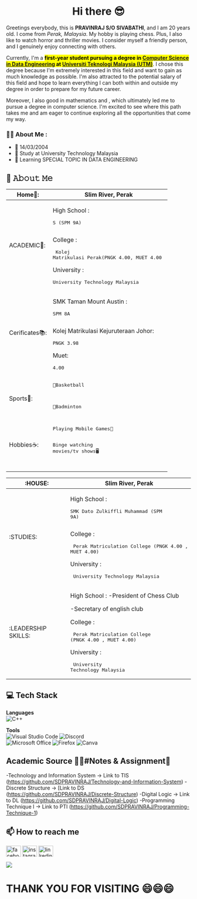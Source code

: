 <h1 align="center">Hi there 😎</h1>

Greetings everybody, this is <b>PRAVINRAJ S/O SIVABATHI</b>, <b></em></b> and I am 20 years old. I come from <em>Perak, Malaysia</em>. My hobby is playing chess. Plus, I also like to watch horror and thriller movies. I consider myself a friendly person, and I genuinely enjoy connecting with others.

Currently, I'm a <b><mark>first-year student pursuing a degree in **[Computer Science in Data Engineering](https://comp.utm.my/secp/)** at **[Universiti Teknologi Malaysia (UTM)](https://www.utm.my/)**</mark></b>. I chose this degree because I'm extremely interested in this field and want to gain as much knowledge as possible. I'm also attracted to the potential salary of this field and hope to learn everything I can both within and outside my degree in order to prepare for my future career.


Moreover, I also good in mathematics and , which ultimately led me to pursue a degree in computer science. I'm excited to see where this path takes me and am eager to continue exploring all the opportunities that come my way.


### :man_technologist: About Me :

- 📆 14/03/2004
- 🏫 Study at University Technology Malaysia
- 📝 Learning SPECIAL TOPIC IN DATA ENGINEERING

## :book: 𝙰𝚋𝚘𝚞𝚝 𝙼𝚎
|Home🏡:| Slim River, Perak |
|--------|--------|
| ACADEMIC📖: |<p>High School :<pre>S (SPM 9A)</p></pre><p>College :<pre> Kolej Matrikulasi Perak(PNGK 4.00, MUET 4.00 </pre></p> <p>University :<pre> University Technology Malaysia </pre>|
| Cerificates📚: |<p>SMK Taman Mount Austin :<pre>SPM 8A</p></pre><p>Kolej Matrikulasi Kejuruteraan Johor:<pre>PNGK 3.98</pre></p><p>Muet:<pre>4.00</pre>|
| Sports🏅:|<pre>🏀Basketball </p> </pre><p><pre>🏸Badminton </p>|
| Hobbies☕: |<pre>Playing Mobile Games📱</p></pre><p><pre>Binge watching movies/tv shows🖥️<pre>|

|:HOUSE:| Slim River, Perak |
|--|--|
| :STUDIES: |<p>High School :<pre>SMK Dato Zulkiffli Muhammad (SPM 9A)</p></pre><p>College :<pre> Perak Matriculation College (PNGK 4.00 , MUET 4.00)</pre></p> <p>University :<pre> University Technology Malaysia </pre>|
| :LEADERSHIP SKILLS: |<p>High School : -President of Chess Club</p><p>         -Secretary of english club</p></pre><p>College :<pre> Perak Matriculation College (PNGK 4.00 , MUET 4.00)</pre></p> <p>University :<pre> University Technology Malaysia </pre>|


## 💻 Tech Stack
**Languages**  
![C++](https://img.shields.io/badge/c++-%2300599C.svg?style=for-the-badge&logo=c%2B%2B&logoColor=white)

**Tools**  
![Visual Studio Code](https://img.shields.io/badge/Visual%20Studio%20Code-0078d7.svg?style=for-the-badge&logo=visual-studio-code&logoColor=white)
![Discord](https://img.shields.io/badge/Discord-5865F2?style=for-the-badge&logo=discord&logoColor=white)  
![Microsoft Office](https://img.shields.io/badge/Microsoft_Office-D83B01?style=for-the-badge&logo=microsoft-office&logoColor=white)
![Firefox](https://img.shields.io/badge/Firefox-FF7139?style=for-the-badge&logo=Firefox-Browser&logoColor=white)
![Canva](https://img.shields.io/badge/Canva-%2300C4CC.svg?style=for-the-badge&logo=Canva&logoColor=white) 

##  Academic Source 🧑‍🎓#Notes & Assignment📝
-Technology and Information System -> Link to TIS (https://github.com/SDPRAVINRAJ/Technology-and-Information-System)
-Discrete Structure                -> [Link to DS (https://github.com/SDPRAVINRAJ/Discrete-Structure)
-Digital Logic                     -> Link to DL  (https://github.com/SDPRAVINRAJ/Digital-Logic)
-Programming Technique I           -> Link to PTI  (https://github.com/SDPRAVINRAJ/Programming-Technique-1)

## 📫 How to reach me
<p align="left">
 <a href="https://www.facebook.com/profile.php?id=100065229035485&mibextid=ZbWKwL" target="blank"><img align="center" src="https://raw.githubusercontent.com/rahuldkjain/github-profile-readme-generator/master/src/images/icons/Social/facebook.svg" alt="facebook.com/" height="30" width="40" /></a>
<a href="https://www.instagram.com/s.d.pravinraj/" target="blank"><img align="center" src="https://raw.githubusercontent.com/rahuldkjain/github-profile-readme-generator/master/src/images/icons/Social/instagram.svg" alt="instagram.com/wernjie_/" height="30" width="40" /></a>
<a href="https://www.linkedin.com/in/pravinraj-sivabathi-4004b7298//" target="blank"><img align="center" src="https://raw.githubusercontent.com/rahuldkjain/github-profile-readme-generator/master/src/images/icons/Social/linked-in-alt.svg" alt="linkedin.com/in/pravinraj-sivabathi-4004b7298" height="30" width="40" /></a>


</p>
 <a href="mailto:s.d.pravinraj@gmail.com"><img src="https://img.shields.io/badge/s.d.pravinraj@gmail.com-D14836?style=flat&logo=gmail&logoColor=white"> </a>
</p>
<h1>THANK YOU FOR VISITING 😄😄😄</h1>
